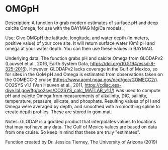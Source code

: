 # OMGpH

Description:
A function to grab modern estimates of surface pH and deep calcite Omega, for use with the BAYMAG Mg/Ca models.

Use: Give OMGpH the latitude, longitude, and water depth (in meters, positive value) of your core site. It will return surface water (0m) pH and omega at your water depth. You can then use these values in BAYMAG.

Underlying data: The function grabs pH and calcite Omega from GLODAPv2 (Lauvset et al., 2016, Earth System Data, https://doi.org/10.5194/essd-8-325-2016). However, GLODAPv2 lacks coverage in the Gulf of Mexico, so for sites in the GoM pH and Omega is estimated from observations taken on the GOMECC-2 cruise (https://www.aoml.noaa.gov/ocd/gcc/GOMECC2/). CO2SYS v1.1 (Van Heuven et al., 2011, https://cdiac.ess-dive.lbl.gov/ftp/co2sys/CO2SYS_calc_MATLAB_v1.1/) was used to compute pH and calcite Omega from measurements of alkalinity, DIC, salinity, temperature, pressure, silicate, and phosphate.  Resulting values of pH and Omega were averaged by depth, and smoothed with a smoothing spline to create depth profiles. These are stored in gom.mat.

Notes: GLODAP is a gridded product that interpolates values to locations that may not have any data. The Gulf of Mexico values are based on data from one cruise. So keep in mind that these are truly "estimates".

Function created by Dr. Jessica Tierney, The University of Arizona (2019)




